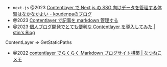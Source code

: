 
- `next.js` @2023 [Contentlayer で Next.js の SSG 向けデータを管理する体験はなかなかよい - koudenpaのブログ](https://koudenpa.hatenablog.com/entry/2023/09/22/211112)
- @2023 [Contentlayer で記事を markdown 管理する](https://zenn.dev/you_5805/articles/contentlayer)
- @2023 [個人ブログ開発でとても便利な Contentlayer を導入してみた | stin's Blog](https://blog.stin.ink/articles/introduce-contentlayer#contentlayer-%E3%81%A8%E3%81%AF)

ContentLayer => GetStaticPaths
- @2022 [contentlayer でらくらく Markdown ブログサイト構築 | なつねこメモ](https://www.natsuneko.blog/entry/2022/02/20/create-markdown-blog-site-with-contentlayer)